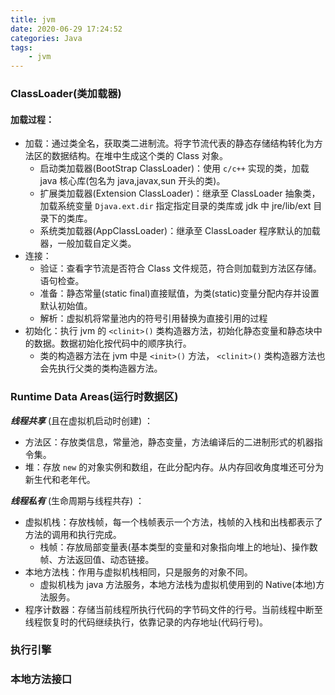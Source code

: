 ```yaml
---
title: jvm
date: 2020-06-29 17:24:52
categories: Java
tags: 
    - jvm
---
```


### ClassLoader(类加载器)

#### 加载过程：

-   加载：通过类全名，获取类二进制流。将字节流代表的静态存储结构转化为方法区的数据结构。在堆中生成这个类的 Class 对象。
    -   启动类加载器(BootStrap ClassLoader)：使用 `c/c++` 实现的类，加载 java 核心库(包名为 java,javax,sun 开头的类)。
    -   扩展类加载器(Extension ClassLoader)：继承至 ClassLoader 抽象类，加载系统变量 `Djava.ext.dir` 指定指定目录的类库或 jdk 中 jre/lib/ext 目录下的类库。
    -   系统类加载器(AppClassLoader)：继承至 ClassLoader 程序默认的加载器，一般加载自定义类。
-   连接：
    -   验证：查看字节流是否符合 Class 文件规范，符合则加载到方法区存储。语句检查。
    -   准备：静态常量(static final)直接赋值，为类(static)变量分配内存并设置默认初始值。
    -   解析：虚拟机将常量池内的符号引用替换为直接引用的过程
-   初始化：执行 jvm 的 `<clinit>()` 类构造器方法，初始化静态变量和静态块中的数据。数据初始化按代码中的顺序执行。
    -   类的构造器方法在 jvm 中是 `<init>()` 方法， `<clinit>()` 类构造器方法也会先执行父类的类构造器方法。

### Runtime Data Areas(运行时数据区)

**_线程共享_** (且在虚拟机启动时创建) ：

-   方法区：存放类信息，常量池，静态变量，方法编译后的二进制形式的机器指令集。
-   堆：存放 `new` 的对象实例和数组，在此分配内存。从内存回收角度堆还可分为新生代和老年代。

**_线程私有_** (生命周期与线程共存) ：

-   虚拟机栈：存放栈帧，每一个栈帧表示一个方法，栈帧的入栈和出栈都表示了方法的调用和执行完成。
    -   栈帧：存放局部变量表(基本类型的变量和对象指向堆上的地址)、操作数帧、方法返回值、动态链接。
-   本地方法栈：作用与虚拟机栈相同，只是服务的对象不同。
    -   虚拟机栈为 java 方法服务，本地方法栈为虚拟机使用到的 Native(本地)方法服务。
-   程序计数器：存储当前线程所执行代码的字节码文件的行号。当前线程中断至线程恢复时的代码继续执行，依靠记录的内存地址(代码行号)。

### 执行引擎

### 本地方法接口
